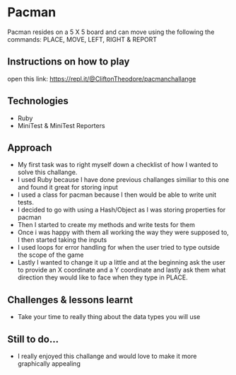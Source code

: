 # Pacman

Pacman resides on a 5 X 5 board and can move using the following the commands: PLACE, MOVE, LEFT, RIGHT & REPORT

## Instructions on how to play

open this link: https://repl.it/@CliftonTheodore/pacmanchallange

## Technologies

- Ruby
- MiniTest & MiniTest Reporters

## Approach

- My first task was to right myself down a checklist of how I wanted to solve this challange.
- I used Ruby because I have done previous challanges similiar to this one and found it great for storing input
- I used a class for pacman because I then would be able to write unit tests.
- I decided to go with using a Hash/Object as I was storing properties for pacman
- Then I started to create my methods and write tests for them
- Once i was happy with them all working the way they were supposed to, I then started taking the inputs
- I used loops for error handling for when the user tried to type outside the scope of the game
- Lastly I wanted to change it up a little and at the beginning ask the user to provide an X coordinate and a Y coordinate and lastly ask them what direction they would like to face when they type in PLACE.

## Challenges & lessons learnt

- Take your time to really thing about the data types you will use

## Still to do...

- I really enjoyed this challange and would love to make it more graphically appealing
